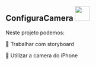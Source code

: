 ## ConfiguraCamera <img src="https://cdn.jsdelivr.net/gh/devicons/devicon/icons/swift/swift-original.svg"  width="40" height="40"/> 

Neste projeto podemos:

💬 Trabalhar com storyboard

💬 Utilizar a camera do iPhone
